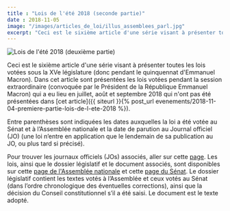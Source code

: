 ```yaml
---
title : "Lois de l'été 2018 (seconde partie)"
date : 2018-11-05
image: "/images/articles_de_loi/illus_assemblees_parl.jpg"
excerpt: "Ceci est le sixième article d'une série visant à présenter toutes les lois votées sous la XVe législature (donc pendant le quinquennat d'Emmanuel Macron). Dans cet article sont présentées des lois votées pendant la session extraordinaire (convoquée par le Président de la République Emmanuel Macron) qui a eu lieu en juillet, août et septembre 2018 qui n'ont pas été présentées dans..."
---
```


![Lois de l'été 2018 (deuxième partie)](/images/articles_de_loi/illus_assemblees_parl.jpg)

Ceci est le sixième article d'une série visant à présenter toutes les lois votées sous la XVe législature (donc pendant le quinquennat d'Emmanuel Macron). Dans cet article sont présentées les lois votées pendant la session extraordinaire (convoquée par le Président de la République Emmanuel Macron) qui a eu lieu en juillet, août et septembre 2018 qui n'ont pas été présentées dans [cet article]({{ siteurl }}{% post_url evenements/2018-11-04-premiere-partie-lois-de-l-ete-2018 %}).

Entre parenthèses sont indiquées les dates auxquelles la loi a été votée au Sénat et à l’Assemblée nationale et la date de parution au Journal officiel (JO) (une loi n’entre en application que le lendemain de sa publication au JO, ou plus tard si précisé).

Pour trouver les journaux officiels (JOs) associés, aller sur cette [page](https://www.legifrance.gouv.fr/initRechJO.do). Les lois, ainsi que le dossier législatif et le document associés, sont disponibles sur cette [page de l'Assemblée nationale](http://www2.assemblee-nationale.fr/documents/liste/%28type%29/ta) et cette [page du Sénat](http://www.senat.fr/leg/index.html). Le dossier législatif contient les textes votés à l’Assemblée et ceux votés au Sénat (dans l’ordre chronologique des éventuelles corrections), ainsi que la décision du Conseil constitutionnel s’il a été saisi. Le document est le texte adopté.  


